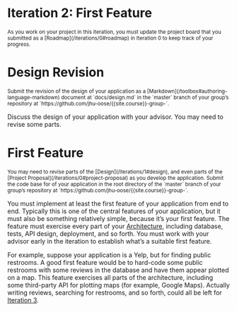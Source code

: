 # Iteration 2: First Feature

<small>
As you work on your project in this iteration, you must update the project board that you submitted as a [Roadmap](/iterations/0#roadmap) in Iteration 0 to keep track of your progress.
</small>

# Design Revision

<small>
Submit the revision of the design of your application as a [Markdown](/toolbox#authoring-language-markdown) document at `docs/design.md` in the `master` branch of your group’s repository at `https://github.com/jhu-oose/{{site.course}}-group-<identifier>`.
</small>

Discuss the design of your application with your advisor. You may need to revise some parts.

# First Feature

<small>
You may need to revise parts of the [Design](/iterations/1#design), and even parts of the [Project Proposal](/iterations/0#project-proposal) as you develop the application.
</small>

<small>
Submit the code base for of your application in the root directory of the `master` branch of your group’s repository at `https://github.com/jhu-oose/{{site.course}}-group-<identifier>`.
</small>

You must implement at least the first feature of your application from end to end. Typically this is one of the central features of your application, but it must also be something relatively simple, because it’s your first feature. The feature must exercise every part of your [Architecture](/iterations/1#architecture), including database, tests, API design, deployment, and so forth. You must work with your advisor early in the iteration to establish what’s a suitable first feature.

For example, suppose your application is a Yelp, but for finding public restrooms. A good first feature would be to hard-code some public restrooms with some reviews in the database and have them appear plotted on a map. This feature exercises all parts of the architecture, including some third-party API for plotting maps (for example, Google Maps). Actually writing reviews, searching for restrooms, and so forth, could all be left for [Iteration 3](/iterations/3).
